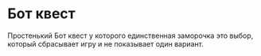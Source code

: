 # Бот квест
Простенький Бот квест у которого единственная заморочка это выбор, который сбрасывает игру и не показывает один вариант.